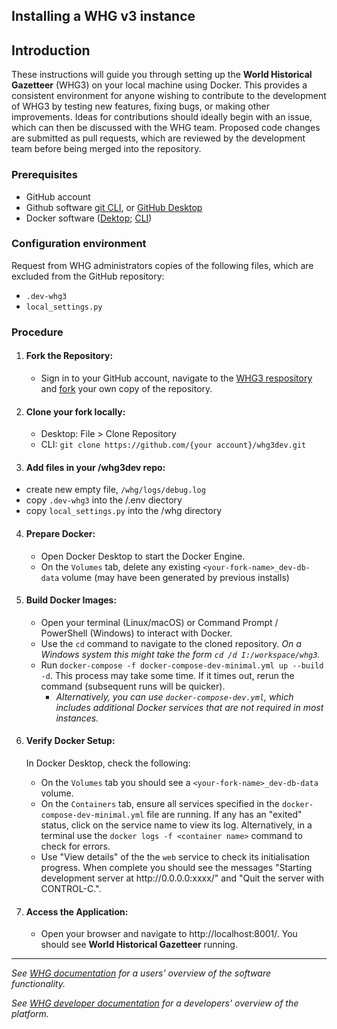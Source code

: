 ## Installing a WHG v3 instance

## Introduction

These instructions will guide you through setting up the **World Historical Gazetteer** (WHG3) on your local machine using Docker. This provides a consistent environment for anyone wishing to contribute to the development of WHG3 by testing new features, fixing bugs, or making other improvements. Ideas for contributions should ideally begin with an issue, which can then be discussed with the WHG team. Proposed code changes are submitted as pull requests, which are reviewed by the development team before being merged into the repository.

### Prerequisites
- GitHub account
- Github software [git CLI](https://github.com/cli/cli), or [GitHub Desktop](https://desktop.github.com/)
- Docker software ([Dektop](https://www.docker.com/products/docker-desktop/); [CLI](https://www.docker.com/products/cli/))

### Configuration environment
Request from WHG administrators copies of the following files, which are excluded from the GitHub repository:

- `.dev-whg3`
- `local_settings.py`

### Procedure
1. #### Fork the Repository:

   - Sign in to your GitHub account, navigate to the [WHG3 respository](https://github.com/WorldHistoricalGazetteer/whg3) and [fork](https://docs.github.com/en/get-started/quickstart/fork-a-repo) your own copy of the repository.

2. #### Clone your fork locally:
   - Desktop: File > Clone Repository
   - CLI: `git clone https://github.com/{your account}/whg3dev.git`

3. #### Add files in your /whg3dev repo:
  - create new empty file, `/whg/logs/debug.log`
  - copy `.dev-whg3` into the /.env diectory
  - copy `local_settings.py` into the /whg directory
  
4. #### Prepare Docker:
   - Open Docker Desktop to start the Docker Engine.
   - On the `Volumes` tab, delete any existing `<your-fork-name>_dev-db-data` volume (may have been generated by previous installs)

5. #### Build Docker Images:
   - Open your terminal (Linux/macOS) or Command Prompt / PowerShell (Windows) to interact with Docker.
   - Use the `cd` command to navigate to the cloned repository. _On a Windows system this might take the form `cd /d I:/workspace/whg3`._
   - Run `docker-compose -f docker-compose-dev-minimal.yml up --build -d`. This process may take some time. If it times out, rerun the command (subsequent runs will be quicker).
       - _Alternatively, you can use `docker-compose-dev.yml`, which includes additional Docker services that are not required in most instances._

6. #### Verify Docker Setup:
    In Docker Desktop, check the following:
   
   - On the `Volumes` tab you should see a `<your-fork-name>_dev-db-data` volume.
   - On the `Containers` tab, ensure all services specified in the `docker-compose-dev-minimal.yml` file are running. If any has an "exited" status, click on the service name to view its log. Alternatively, in a terminal use the `docker logs -f <container name>` command to check for errors.
   - Use "View details" of the  the `web` service to check its initialisation progress. When complete you should see the messages "Starting development server at ht<span>tp://</span>0.0.0.0:xxxx/" and "Quit the server with CONTROL-C.".

7. #### Access the Application:
   - Open your browser and navigate to http://localhost:8001/. You should see **World Historical Gazetteer** running.
  
________________________

_See [WHG documentation](https://whgazetteer.org/documentation/) for a users' overview of the software functionality._

_See [WHG developer documentation]() for a developers' overview of the platform._

